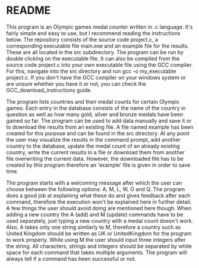 # README
This program is an Olympic games medal counter written in .c language. It's fairly simple and easy to use, but I recommend reading the instructions below. The repository consists of the source code project.c, a corresponding executable file main.exe and an example file for the results. These are all located in the src subdirectory. The program can be run by double clicking on the executable file. It can also be compiled from the source code project.c into your own executable file using the GCC compiler. For this, navigate into the src directory and run gcc -o my_executable project.c. If you don't have the GCC compiler on your windows system or are unsure whether you have it or not, you can check the GCC_download_instructions guide.

The program lists countries and their medal counts for certain Olympic games. Each entry in the database consists of the name of the country in question as well as how many gold, silver and bronze medals have been gained so far. The program can be used to add data manually and save it or to download the results from an existing file. A file named example has been created for this purpose and can be found in the src directory. At any point the user may visualize the results in the command prompt, add another country to the database, update the medal count of an already existing country, write the current results in a file or download them from another file overwriting the current data. However, the downloaded file has to be created by this program therefore an 'example' file is given in order to save time.

The program starts with a welcoming message after which the user can choose between the following options: A, M, L, W, O and Q. The program does a good job at explaining what these do and gives feedback after each command, therefore the execution won't be explained here in further detail. A few things the user should avoid doing are mentioned here though. When adding a new country the  A (add) and M (update) commands have to be used separately, just typing a new country with a medal count doesn't work. Also, A takes only one string similarly to M, therefore a country such as United Kingdom should be written as UK or UnitedKingdom for the program to work properly. While using M the user should input three integers after the string. All characters, strings and integers should be separated by white space for each command that takes multiple arguments. The program will always tell if a command has been successful or not.
